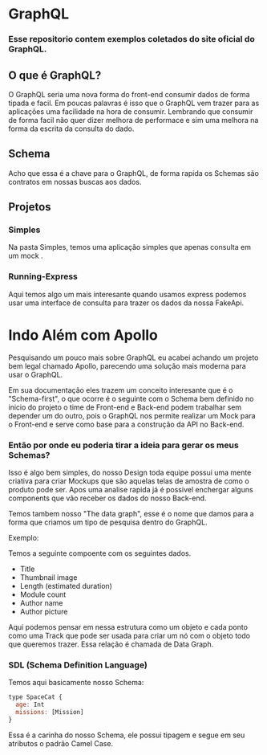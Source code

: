 # GraphQL

### Esse repositorio contem exemplos coletados do site oficial do GraphQL.

## O que é GraphQL?

O GraphQL seria uma nova forma do front-end consumir dados de forma tipada e facil. Em poucas palavras é isso que o GraphQL vem trazer para as aplicações uma facilidade na hora de consumir. Lembrando que consumir de forma facil não quer dizer melhora de performace e sim uma melhora na forma da escrita da consulta do dado.

## Schema

Acho que essa é a chave para o GraphQL, de forma rapida os Schemas são contratos em nossas buscas aos dados.

## Projetos

### Simples

Na pasta Simples, temos uma aplicação simples que apenas consulta em um mock .

### Running-Express

Aqui temos algo um mais interesante quando usamos express podemos usar uma interface de consulta para trazer os dados da nossa FakeApi.

# Indo Além com Apollo

Pesquisando um pouco mais sobre GraphQL eu acabei achando um projeto bem legal chamado Apollo, parecendo uma solução mais moderna para usar o GraphQL.

Em sua documentação eles trazem um conceito interesante que é o "Schema-first", o que ocorre é o seguinte com o Schema bem definido no inicio do projeto o time de Front-end e Back-end podem trabalhar sem depender um do outro, pois o GraphQL nos permite realizar um Mock para o Front-end e serve como base para a construção da API no Back-end.

### Então por onde eu poderia tirar a ideia para gerar os meus Schemas?

Isso é algo bem simples, do nosso Design toda equipe possui uma mente criativa para criar Mockups que são aquelas telas de amostra de como o produto pode ser. Apos uma analise rapida já é possivel enchergar alguns components que vão receber os dados do nosso Back-end.

Temos tambem nosso "The data graph", esse é o nome que damos para a forma que criamos um tipo de pesquisa dentro do GraphQL.

Exemplo:

Temos a seguinte compoente com os seguintes dados.

* Title
* Thumbnail image
* Length (estimated duration)
* Module count
* Author name
* Author picture

Aqui podemos pensar em nessa estrutura como um objeto e cada ponto como uma Track que pode ser usada para criar um nó com o objeto todo que queremos trazer. Essa relação é chamada de Data Graph.

### SDL (Schema Definition Language)

Temos aqui basicamente nosso Schema:

```javascript
type SpaceCat {
  age: Int
  missions: [Mission]
}
```

Essa é a carinha do nosso Schema, ele possui tipagem e segue em seu atributos o padrão Camel Case.